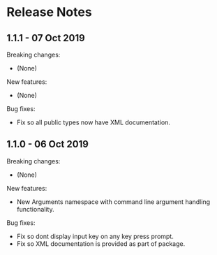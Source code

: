 # Release Notes

## 1.1.1 - 07 Oct 2019

Breaking changes:
- (None)

New features:
- (None)

Bug fixes:
- Fix so all public types now have XML documentation.


## 1.1.0 - 06 Oct 2019

Breaking changes:
- (None)

New features:
- New Arguments namespace with command line argument handling functionality.

Bug fixes:
- Fix so dont display input key on any key press prompt.
- Fix so XML documentation is provided as part of package.

